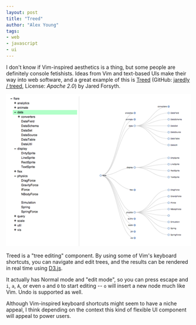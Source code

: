 ```yaml
---
layout: post
title: "Treed"
author: "Alex Young"
tags: 
- web
- javascript
- ui
---
```


I don't know if Vim-inspired aesthetics is a thing, but some people are definitely console fetishists.  Ideas from Vim and text-based UIs make their way into web software, and a great example of this is [Treed](http://jaredly.github.io/treed/) (GitHub: [jaredly / treed](https://github.com/jaredly/treed), License: _Apache 2.0_) by Jared Forsyth.

![Treed](/images/posts/treed.png)

Treed is a "tree editing" component.  By using some of Vim's keyboard shortcuts, you can navigate and edit trees, and the results can be rendered in real time using [D3.js](http://d3js.org/).

It actually has Normal mode and "edit mode", so you can press escape and `i`, `a`, `A`, or even `o` and `O` to start editing -- `o` will insert a new node much like Vim.  Undo is supported as well.

Although Vim-inspired keyboard shortcuts might seem to have a niche appeal, I think depending on the context this kind of flexible UI component will appeal to power users.
